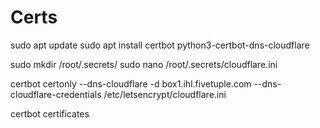 # Certs

sudo apt update
sudo apt install certbot python3-certbot-dns-cloudflare

sudo mkdir /root/.secrets/
sudo nano /root/.secrets/cloudflare.ini

certbot certonly --dns-cloudflare -d box1.ihl.fivetuple.com --dns-cloudflare-credentials /etc/letsencrypt/cloudflare.ini 

certbot certificates
